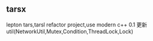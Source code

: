 ## tarsx
 lepton tars,tarsl refactor project,use modern c++
 0.1 更新util(NetworkUtil,Mutex,Condition,ThreadLock,Lock)

